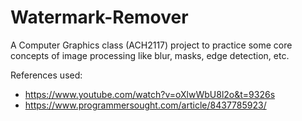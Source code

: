# Watermark-Remover
A Computer Graphics class (ACH2117) project to practice some core concepts of image processing like blur, masks, edge detection, etc.

References used:
- https://www.youtube.com/watch?v=oXlwWbU8l2o&t=9326s
- https://www.programmersought.com/article/8437785923/

